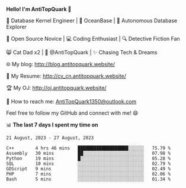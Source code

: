 
**Hello! I'm AntiTopQuark 👋**

🔧 Database Kernel Engineer | 🌊 OceanBase | 🤖 Autonomous Database Explorer

🌱 Open Source Novice | 💻 Coding Enthusiast | 🔍 Detective Fiction Fan

😸 Cat Dad x2 | 🎉 @AntiTopQuark | ✨ Chasing Tech & Dreams

🌐 My blog: http://blog.antitopquark.website/

📄 My Resume: http://cv_cn.antitopquark.website/

🏆 My OJ: http://oj.antitopquark.website/

📧 How to reach me: AntiTopQuark1350@outlook.com

Feel free to follow my GitHub and connect with me! 😄

📊 **The last 7 days I spent my time on** 

<!--START_SECTION:waka-->
```text
21 August, 2023 - 27 August, 2023

C++        4 hrs 46 mins   ███████████████████░░░░░░   75.79 % 
Assembly   30 mins         ██░░░░░░░░░░░░░░░░░░░░░░░   07.98 % 
Python     19 mins         █░░░░░░░░░░░░░░░░░░░░░░░░   05.28 % 
SQL        10 mins         ░░░░░░░░░░░░░░░░░░░░░░░░░   02.79 % 
GDScript   9 mins          ░░░░░░░░░░░░░░░░░░░░░░░░░   02.49 % 
PHP        7 mins          ░░░░░░░░░░░░░░░░░░░░░░░░░   02.06 % 
Bash       5 mins          ░░░░░░░░░░░░░░░░░░░░░░░░░   01.34 %
```
<!--END_SECTION:waka-->


